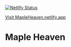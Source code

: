 [![Netlify Status](https://api.netlify.com/api/v1/badges/471e8d23-5a3f-4854-8208-25c1e294b743/deploy-status)](https://app.netlify.com/sites/mapleheavenapi/deploys)

[Visit MapleHeaven.netlify.app](mapleheaven.netlify.app)


# Maple Heaven
